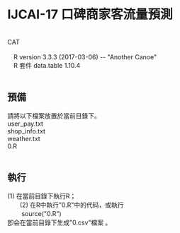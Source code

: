 <h1>IJCAI-17 口碑商家客流量預測</h1><br />
CAT<br />
<br />
&emsp;R version 3.3.3 (2017-03-06) -- "Another Canoe"<br />
&emsp;R 套件 data.table 1.10.4<br />
<br />
<h2>預備<br /></h2>
請將以下檔案放置於當前目錄下。<br />
    user_pay.txt<br />
    shop_info.txt<br />
    weather.txt<br />
    0.R<br />
<br />
<h2>執行<br /></h2>
    (1) 在當前目錄下執行R；<br />
　　(2) 在R中執行"0.R"中的代码，或執行<br />
　　    source("0.R")<br />
卽会在當前目錄下生成"0.csv"檔案 。<br />
